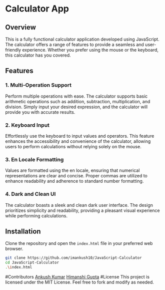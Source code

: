 # Calculator App

## Overview

This is a fully functional calculator application developed using JavaScript. The calculator offers a range of features to provide a seamless and user-friendly experience. Whether you prefer using the mouse or the keyboard, this calculator has you covered.

## Features

### 1. Multi-Operation Support

Perform multiple operations with ease. The calculator supports basic arithmetic operations such as addition, subtraction, multiplication, and division. Simply input your desired expression, and the calculator will provide you with accurate results.

### 2. Keyboard Input

Effortlessly use the keyboard to input values and operators. This feature enhances the accessibility and convenience of the calculator, allowing users to perform calculations without relying solely on the mouse.

### 3. En Locale Formatting

Values are formatted using the en locale, ensuring that numerical representations are clear and concise. Proper commas are utilized to enhance readability and adherence to standard number formatting.

### 4. Dark and Clean UI

The calculator boasts a sleek and clean dark user interface. The design prioritizes simplicity and readability, providing a pleasant visual experience while performing calculations.

## Installation

Clone the repository and open the `index.html` file in your preferred web browser.

```bash
git clone https://github.com/imankush10/JavaScript-Calculator
cd JavaScript-Calculator
.\index.html
```
#Contributors
[Ankush Kumar](http://github.com/imankush10 "Github")
[Himanshi Gupta](http://github.com/Himanshi0125 "Github")
#License
This project is licensed under the MIT License. Feel free to fork and modify as needed.
